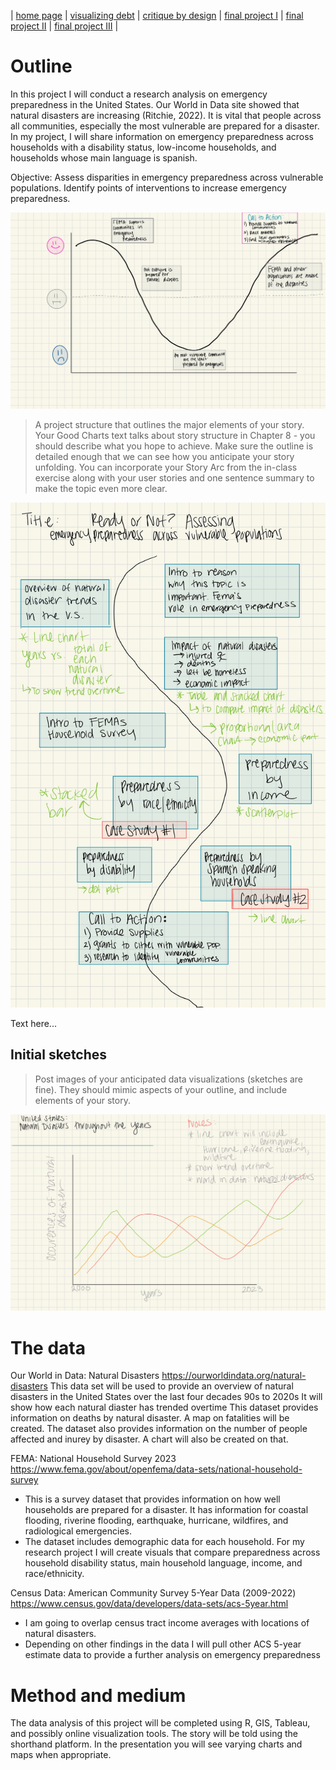 | [home page](https://cmustudent.github.io/tswd-portfolio-templates/) | [visualizing debt](visualizing-government-debt) | [critique by design](critique-by-design) | [final project I](final-project-part-one) | [final project II](final-project-part-two) | [final project III](final-project-part-three) |

# Outline
In this project I will conduct a research analysis on emergency preparedness in the United States. Our World in Data site showed that natural disasters are increasing (Ritchie, 2022). It is vital that people across all communities, especially the most vulnerable are prepared for a disaster. In my project, I will share information on emergency preparedness across households with a disability status, low-income households, and households whose main language is spanish. 

Objective: Assess disparities in emergency preparedness across vulnerable populations. Identify points of interventions to increase emergency preparedness. 

![Sketches-3](Sketches-3.jpg)
> A project structure that outlines the major elements of your story.  Your Good Charts text talks about story structure in Chapter 8 - you should describe what you hope to achieve.  Make sure the outline is detailed enough that we can see how you anticipate your story unfolding.  You can incorporate your Story Arc from the in-class exercise along with your user stories and one sentence summary to make the topic even more clear. 

![Sketches-6](Sketches-6.jpg)


Text here...

## Initial sketches
> Post images of your anticipated data visualizations (sketches are fine). They should mimic aspects of your outline, and include elements of your story.  

![Sketches-4](Sketches-4.jpg)

# The data
 
Our World in Data: 
Natural Disasters
https://ourworldindata.org/natural-disasters
This data set will be used to provide an overview of natural disasters in the United States over the last four decades 90s to 2020s
It will show how each natural diaster has trended overtime
This dataset provides information on deaths by natural disaster. A map on fatalities will be created. 
The dataset also provides information on the number of people affected and inurey by disaster. A chart will also be created on that. 

FEMA:
National Household Survey 2023
https://www.fema.gov/about/openfema/data-sets/national-household-survey 
- This is a survey dataset that provides information on how well households are prepared for a disaster. It has information for coastal flooding, riverine flooding, earthquake, hurricane, wildfires, and radiological emergencies. 
- The dataset includes demographic data for each household. For my research project I will create visuals that compare preparedness across household disability status, main household language, income, and race/ethnicity. 

Census Data: 
American Community Survey 5-Year Data (2009-2022) 
https://www.census.gov/data/developers/data-sets/acs-5year.html 
- I am going to overlap census tract income averages with locations of natural disasters. 
- Depending on other findings in the data I will pull other ACS 5-year estimate data to provide a further analysis on emergency preparedness



# Method and medium
The data analysis of this project will be completed using R, GIS, Tableau, and possibly online visualization tools. The story will be told using the shorthand platform. In the presentation you will see varying charts and maps when appropriate. 
